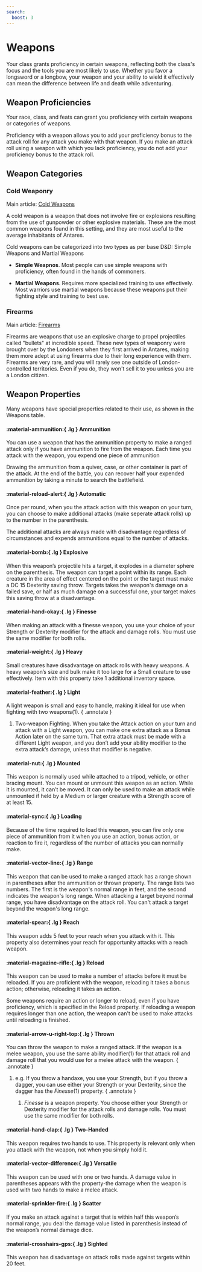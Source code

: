 ```yaml
---
search:
  boost: 3
---
```


# Weapons

Your class grants proficiency in certain weapons, reflecting both the class's focus and the tools you are most likely to use. Whether you favor a longsword or a longbow, your weapon and your ability to wield it effectively can mean the difference between life and death while adventuring.

## Weapon Proficiencies

Your race, class, and feats can grant you proficiency with certain weapons or categories of weapons. 

Proficiency with a weapon allows you to add your proficiency bonus to the attack roll for any attack you make with that weapon. If you make an attack roll using a weapon with which you lack proficiency, you do not add your proficiency bonus to the attack roll.

## Weapon Categories

### Cold Weaponry

Main article: [Cold Weapons](weapon-cold.md)

A cold weapon is a weapon that does not involve fire or explosions resulting from the use of gunpowder or other explosive materials. These are the most common weapons found in this setting, and they are most useful to the average inhabitants of Antares.

Cold weapons can be categorized into two types as per base D&D: Simple Weapons and Martial Weapons

- **Simple Weapnos**. Most people can use simple weapons with proficiency, often found in the hands of commoners.

- **Martial Weapons**. Requires more specialized training to use effectively. Most warriors use martial weapons because these weapons put their fighting style and training to best use.

### Firearms

Main article: [Firearms](weapon-firearm.md) 

Firearms are weapons that use an explosive charge to propel projectiles called "bullets" at incredible speed. These new types of weaponry were brought over by the Londoners when they first arrived in Antares, making them more adept at using firearms due to their long experience with them. Firearms are very rare, and you will rarely see one outside of London-controlled territories. Even if you do, they won't sell it to you unless you are a London citizen.

## Weapon Properties

Many weapons have special properties related to their use, as shown in the Weapons table.

#### :material-ammunition:{ .lg } Ammunition

You can use a weapon that has the ammunition property to make a ranged attack only if you have ammunition to fire from the weapon. Each time you attack with the weapon, you expend one piece of ammunition

Drawing the ammunition from a quiver, case, or other container is part of the attack. At the end of the battle, you can recover half your expended ammunition by taking a minute to search the battlefield.

#### :material-reload-alert:{ .lg } Automatic

Once per round, when you the attack action with this weapon on your turn, you can choose to make additional attacks (make seperate attack rolls) up to the number in the parenthesis. 

The additional attacks are always made with disadvantage regardless of circumstances and expends ammunitions equal to the number of attacks.

#### :material-bomb:{ .lg } Explosive

When this weapon’s projectile hits a target, it explodes in a diameter sphere on the parenthesis. The weapon can target a point within its range. Each creature in the area of effect centered on the point or the target must make a DC 15 Dexterity saving throw. Targets takes the weapon's damage on a failed save, or half as much damage on a successful one, your target makes this saving throw at a disadvantage.

#### :material-hand-okay:{ .lg } Finesse

When making an attack with a finesse weapon, you use your choice of your Strength or Dexterity modifier for the attack and damage rolls. You must use the same modifier for both rolls.

#### :material-weight:{ .lg } Heavy

Small creatures have disadvantage on attack rolls with heavy weapons. A heavy weapon’s size and bulk make it too large for a Small creature to use effectively. Item with this property take 1 additional inventory space.

#### :material-feather:{ .lg } Light

A light weapon is small and easy to handle, making it ideal for use when fighting with two weapons(1).
{ .annotate }

1. Two-weapon Fighting. When you take the Attack action on your turn and attack with a Light weapon, you can make one extra attack as a Bonus Action later on the same turn. That extra attack must be made with a different Light weapon, and you don’t add your ability modifier to the extra attack’s damage, unless that modifier is negative.

#### :material-nut:{ .lg } Mounted

This weapon is normally used while attached to a tripod, vehicle, or other bracing mount. You can mount or unmount this weapon as an action. While it is mounted, it can’t be moved. It can only be used to make an attack while unmounted if held by a Medium or larger creature with a Strength score of at least 15.

#### :material-sync:{ .lg } Loading

Because of the time required to load this weapon, you can fire only one piece of ammunition from it when you use an action, bonus action, or reaction to fire it, regardless of the number of attacks you can normally make.

#### :material-vector-line:{ .lg } Range

This weapon that can be used to make a ranged attack has a range shown in parentheses after the ammunition or thrown property. The range lists two numbers. The first is the weapon's normal range in feet, and the second indicates the weapon's long range. When attacking a target beyond normal range, you have disadvantage on the attack roll. You can't attack a target beyond the weapon's long range.

#### :material-spear:{ .lg } Reach

This weapon adds 5 feet to your reach when you attack with it. This property also determines your reach for opportunity attacks with a reach weapon.

#### :material-magazine-rifle:{ .lg } Reload

This weapon can be used to make a number of attacks before it must be reloaded. If you are proficient with the weapon, reloading it takes a bonus action; otherwise, reloading it takes an action. 

Some weapons require an action or longer to reload, even if you have proficiency, which is specified in the Reload property. If reloading a weapon requires longer than one action, the weapon can't be used to make attacks until reloading is finished.

#### :material-arrow-u-right-top:{ .lg } Thrown

You can throw the weapon to make a ranged attack. If the weapon is a melee weapon, you use the same ability modifier(1) for that attack roll and damage roll that you would use for a melee attack with the weapon. 
{ .annotate }

1. e.g. If you throw a handaxe, you use your Strength, but if you throw a dagger, you can use either your Strength or your Dexterity, since the dagger has the *Finesse*(1) property.
    { .annotate }

    1. *Finesse* is a weapon property. You choose either your Strength or Dexterity modifier for the attack rolls and damage rolls. You must use the same modifier for both rolls.

#### :material-hand-clap:{ .lg } Two-Handed

This weapon requires two hands to use. This property is relevant only when you attack with the weapon, not when you simply hold it.

#### :material-vector-difference:{ .lg } Versatile

This weapon can be used with one or two hands. A damage value in parentheses appears with the property-the damage when the weapon is used with two hands to make a melee attack.

#### :material-sprinkler-fire:{ .lg } Scatter

If you make an attack against a target that is within half this weapon’s normal range, you deal the damage value listed in parenthesis instead of the weapon’s normal damage dice.

#### :material-crosshairs-gps:{ .lg } Sighted

This weapon has disadvantage on attack rolls made against targets within 20 feet.


